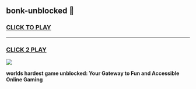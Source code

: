 
## bonk-unblocked 👋
<h3>
<a href="https://premium.freeplayer.one?title=bonk-unblocked&ref=14F">CLICK TO PLAY</a></h3>
<hr>

<h3>
<a href="https://premium.freeplayer.one?title=bonk-unblocked&ref=14F">CLICK 2 PLAY</a>
  
</h3>

<a href="https://premium.freeplayer.one?title=bonk-unblocked&ref=12F/"><img src="https://clearcache.store/games.png"></a>


**worlds hardest game unblocked: Your Gateway to Fun and Accessible Online Gaming**
